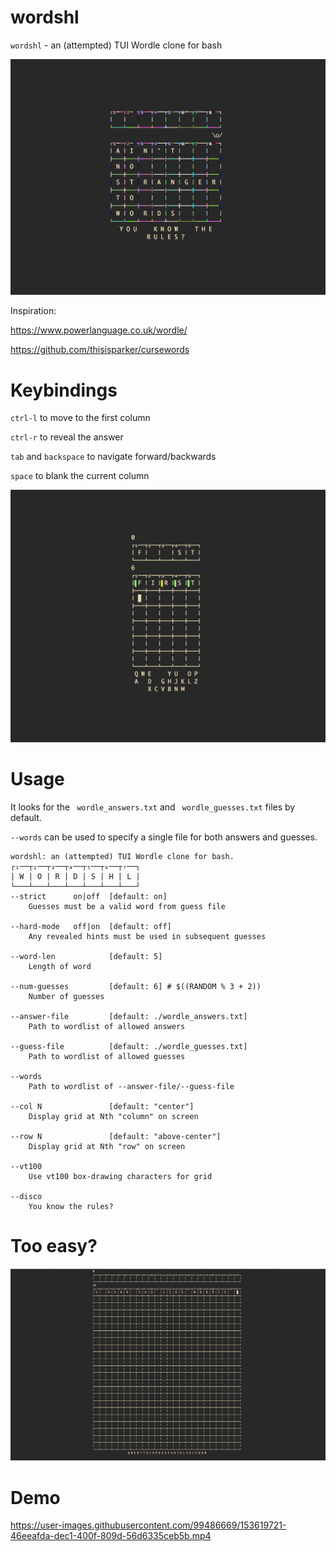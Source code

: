 # wordshl
`wordshl` - an (attempted) TUI Wordle clone for bash

![disco](anstw.png)

Inspiration:

https://www.powerlanguage.co.uk/wordle/

https://github.com/thisisparker/cursewords

# Keybindings

`ctrl-l` to move to the first column

`ctrl-r` to reveal the answer 

`tab` and `backspace` to navigate forward/backwards

`space` to blank the current column

![screenshot](first.png)

# Usage

It looks for the `
wordle_answers.txt` and `
wordle_guesses.txt`  files by default.

`--words` can be used to specify a single file for both answers and guesses. 

    wordshl: an (attempted) TUI Wordle clone for bash.
    ┌₁──┬₂──┬₃──┬₄──┬₅──┬₆──┬₇──┐
    | W | O | R | D | S | H | L |
    └───┴───┴───┴───┴───┴───┴───┘
    --strict      on|off  [default: on]
        Guesses must be a valid word from guess file

    --hard-mode   off|on  [default: off]
        Any revealed hints must be used in subsequent guesses

    --word-len            [default: 5]
        Length of word 

    --num-guesses         [default: 6] # $((RANDOM % 3 + 2))
        Number of guesses 

    --answer-file         [default: ./wordle_answers.txt]
        Path to wordlist of allowed answers

    --guess-file          [default: ./wordle_guesses.txt]
        Path to wordlist of allowed guesses

    --words          
        Path to wordlist of --answer-file/--guess-file

    --col N               [default: "center"]
        Display grid at Nth "column" on screen

    --row N               [default: "above-center"]
        Display grid at Nth "row" on screen

    --vt100
        Use vt100 box-drawing characters for grid

    --disco 
        You know the rules?
        
# Too easy?

![tooeasy](herd.png)

# Demo




https://user-images.githubusercontent.com/99486669/153619721-46eeafda-dec1-400f-809d-56d6335ceb5b.mp4

